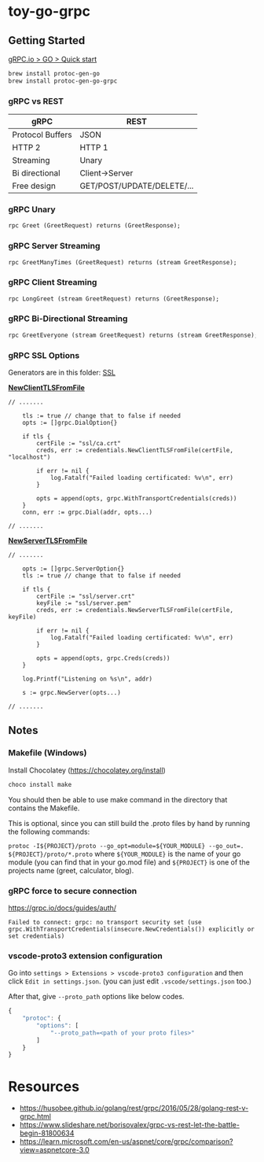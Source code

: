 # toy-go-grpc

## Getting Started

[gRPC.io > GO > Quick start](https://grpc.io/docs/languages/go/quickstart/)
```sh
brew install protoc-gen-go
brew install protoc-gen-go-grpc
```


### gRPC vs REST

|**gRPC**               |**REST** 
|---	                |---
|Protocol Buffers   	|JSON
|HTTP 2   	            |HTTP 1
|Streaming   	        |Unary
|Bi directional   	    |Client->Server
|Free design   	        |GET/POST/UPDATE/DELETE/...


### gRPC Unary
```proto
rpc Greet (GreetRequest) returns (GreetResponse);
```

### gRPC Server Streaming
```proto
rpc GreetManyTimes (GreetRequest) returns (stream GreetResponse);
```


### gRPC Client Streaming
```proto
rpc LongGreet (stream GreetRequest) returns (GreetResponse);
```


### gRPC Bi-Directional Streaming
```proto
rpc GreetEveryone (stream GreetRequest) returns (stream GreetResponse);
```

### gRPC SSL Options

Generators are in this folder: [SSL](/ssl)

**[NewClientTLSFromFile](/greet/client/main.go)**
```
// .......

	tls := true // change that to false if needed
	opts := []grpc.DialOption{}

	if tls {
		certFile := "ssl/ca.crt"
		creds, err := credentials.NewClientTLSFromFile(certFile, "localhost")

		if err != nil {
			log.Fatalf("Failed loading certificated: %v\n", err)
		}

		opts = append(opts, grpc.WithTransportCredentials(creds))
	}
	conn, err := grpc.Dial(addr, opts...)

// .......
```



**[NewServerTLSFromFile](/greet/server/main.go)**
```
// .......

	opts := []grpc.ServerOption{}
	tls := true // change that to false if needed

	if tls {
		certFile := "ssl/server.crt"
		keyFile := "ssl/server.pem"
		creds, err := credentials.NewServerTLSFromFile(certFile, keyFile)

		if err != nil {
			log.Fatalf("Failed loading certificated: %v\n", err)
		}

		opts = append(opts, grpc.Creds(creds))
	}

	log.Printf("Listening on %s\n", addr)

	s := grpc.NewServer(opts...)

// .......
```

## Notes


### Makefile (Windows)

Install Chocolatey (https://chocolatey.org/install)

```sh
choco install make
```

You should then be able to use make command in the directory that contains the Makefile.

This is optional, since you can still build the .proto files by hand by running the following commands:

```protoc -I${PROJECT}/proto --go_opt=module=${YOUR_MODULE} --go_out=. ${PROJECT}/proto/*.proto```
where ```${YOUR_MODULE}``` is the name of your go module (you can find that in your go.mod file) and ```${PROJECT}``` is one of the projects name (greet, calculator, blog).



### gRPC force to secure connection

https://grpc.io/docs/guides/auth/
```
Failed to connect: grpc: no transport security set (use grpc.WithTransportCredentials(insecure.NewCredentials()) explicitly or set credentials) 
```

### vscode-proto3 extension configuration

Go into ``settings > Extensions > vscode-proto3 configuration`` and then click ``Edit in settings.json``. (you can just edit ``.vscode/settings.json`` too.)

After that, give ``--proto_path`` options like below codes.

```js
{
    "protoc": {
        "options": [
            "--proto_path=<path of your proto files>"
        ]
    }
}
```




# Resources
* https://husobee.github.io/golang/rest/grpc/2016/05/28/golang-rest-v-grpc.html
* https://www.slideshare.net/borisovalex/grpc-vs-rest-let-the-battle-begin-81800634
* https://learn.microsoft.com/en-us/aspnet/core/grpc/comparison?view=aspnetcore-3.0
